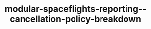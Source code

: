 ---
schema: default
title: modular-spaceflights-reporting--cancellation-policy-breakdown
organization: ResponsibleAIML
notes: type = kedro_datasets.plotly.plotly_dataset.PlotlyDataset
resources:
  - name: modular-spaceflights-reporting--cancellation-policy-breakdown
    url: 'https://github.com/ResponsibleAIML/django-kedro/tree/main/kedro-projects/demo-project-kedro/data/08_reporting/cancellation_breakdown.json'
    format: json
category:
  - 08-reporting
maintainer: 
maintainer_email: 
project:
  - modular-spaceflights
preview: |
  
---